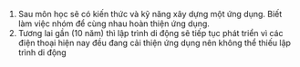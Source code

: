 1. Sau môn học sẽ có kiến thức và kỹ năng xây dựng một ứng dụng. Biết làm việc nhóm để cùng nhau hoàn thiện ứng dụng.
2. Tương lai gần (10 năm) thì lập trình di động sẽ tiếp tục phát triển vì các điện thoại hiện nay đều đang cải thiện ứng dụng nên không thể thiếu lập trình di động
